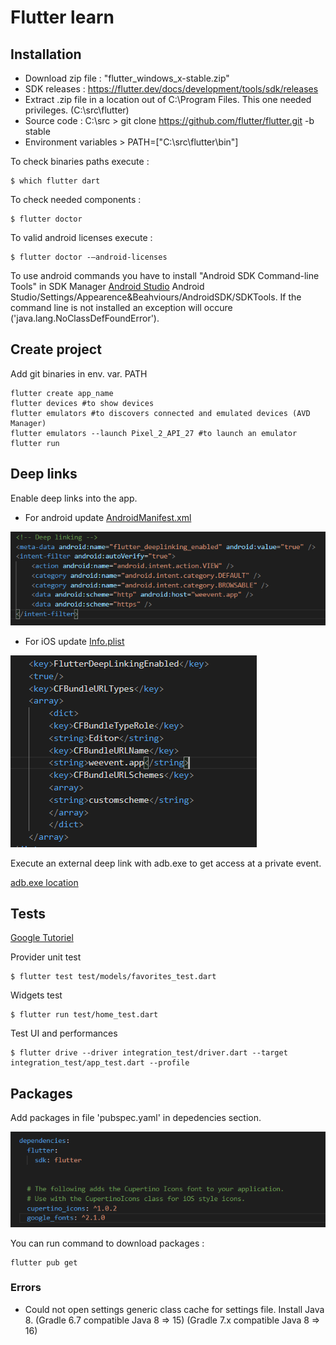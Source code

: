 # Flutter learn

## Installation 

* Download zip file : "flutter_windows_x-stable.zip"
* SDK releases : https://flutter.dev/docs/development/tools/sdk/releases
* Extract .zip file in a location out of C:\Program Files\. This one needed privileges. (C:\src\flutter)
* Source code : C:\src > git clone https://github.com/flutter/flutter.git -b stable
* Environment variables > PATH=["C:\src\flutter\bin"]

To check binaries paths execute :
```
$ which flutter dart
```

To check needed components :
```
$ flutter doctor
```

To valid android licenses execute : 
```
$ flutter doctor -–android-licenses
```

To use android commands you have to install "Android SDK Command-line Tools" in SDK Manager [Android Studio](https://developer.android.com/studio) Android Studio/Settings/Appearence&Beahviours/AndroidSDK/SDKTools. If the command line is not installed an exception will occure ('java.lang.NoClassDefFoundError').

## Create project

Add git binaries in env. var. PATH

```
flutter create app_name
flutter devices #to show devices
flutter emulators #to discovers connected and emulated devices (AVD Manager)
flutter emulators --launch Pixel_2_API_27 #to launch an emulator
flutter run
```

## Deep links

Enable deep links into the app.

* For android update [AndroidManifest.xml](android/app/src/main/AndroidManifest.xml)

![Dependencies](docs/android-manifest-deep-links.png)

* For iOS update [Info.plist](ios/Runner/Info.plist)

![Dependencies](docs/ios-list-deep-links.png)

Execute an external deep link with adb.exe to get access at a private event.

[adb.exe location](~/AppData/Local/Android/Sdk/platform-tools)

## Tests

[Google Tutoriel](https://codelabs.developers.google.com/codelabs/flutter-app-testing/#0)

Provider unit test
```
$ flutter test test/models/favorites_test.dart
```

Widgets test
```
$ flutter run test/home_test.dart
```

Test UI and performances
```
$ flutter drive --driver integration_test/driver.dart --target integration_test/app_test.dart --profile
```


## Packages

Add packages in file 'pubspec.yaml' in depedencies section.

![Dependencies](docs/packages.png)

You can run command to download packages :

```
flutter pub get
```

### Errors

* Could not open settings generic class cache for settings file. Install Java 8. (Gradle 6.7 compatible Java 8 => 15) (Gradle 7.x compatible Java 8 => 16)





